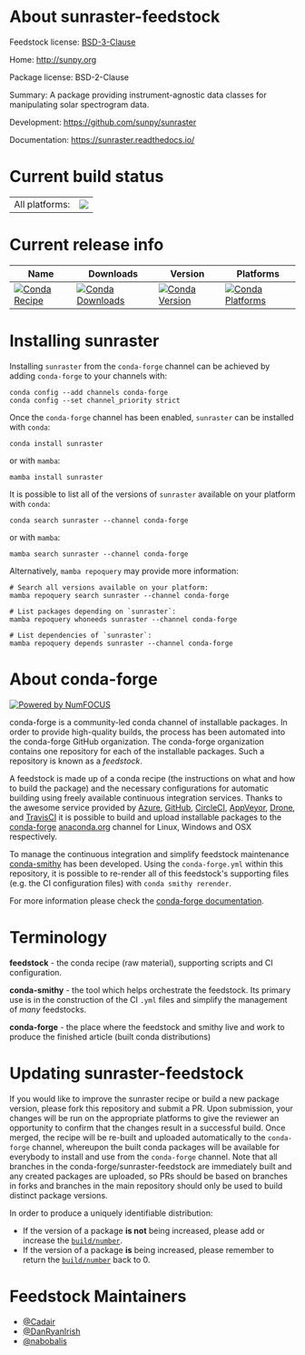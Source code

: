 About sunraster-feedstock
=========================

Feedstock license: [BSD-3-Clause](https://github.com/conda-forge/sunraster-feedstock/blob/main/LICENSE.txt)

Home: http://sunpy.org

Package license: BSD-2-Clause

Summary: A package providing instrument-agnostic data classes for manipulating solar spectrogram data.

Development: https://github.com/sunpy/sunraster

Documentation: https://sunraster.readthedocs.io/

Current build status
====================


<table><tr><td>All platforms:</td>
    <td>
      <a href="https://dev.azure.com/conda-forge/feedstock-builds/_build/latest?definitionId=9547&branchName=main">
        <img src="https://dev.azure.com/conda-forge/feedstock-builds/_apis/build/status/sunraster-feedstock?branchName=main">
      </a>
    </td>
  </tr>
</table>

Current release info
====================

| Name | Downloads | Version | Platforms |
| --- | --- | --- | --- |
| [![Conda Recipe](https://img.shields.io/badge/recipe-sunraster-green.svg)](https://anaconda.org/conda-forge/sunraster) | [![Conda Downloads](https://img.shields.io/conda/dn/conda-forge/sunraster.svg)](https://anaconda.org/conda-forge/sunraster) | [![Conda Version](https://img.shields.io/conda/vn/conda-forge/sunraster.svg)](https://anaconda.org/conda-forge/sunraster) | [![Conda Platforms](https://img.shields.io/conda/pn/conda-forge/sunraster.svg)](https://anaconda.org/conda-forge/sunraster) |

Installing sunraster
====================

Installing `sunraster` from the `conda-forge` channel can be achieved by adding `conda-forge` to your channels with:

```
conda config --add channels conda-forge
conda config --set channel_priority strict
```

Once the `conda-forge` channel has been enabled, `sunraster` can be installed with `conda`:

```
conda install sunraster
```

or with `mamba`:

```
mamba install sunraster
```

It is possible to list all of the versions of `sunraster` available on your platform with `conda`:

```
conda search sunraster --channel conda-forge
```

or with `mamba`:

```
mamba search sunraster --channel conda-forge
```

Alternatively, `mamba repoquery` may provide more information:

```
# Search all versions available on your platform:
mamba repoquery search sunraster --channel conda-forge

# List packages depending on `sunraster`:
mamba repoquery whoneeds sunraster --channel conda-forge

# List dependencies of `sunraster`:
mamba repoquery depends sunraster --channel conda-forge
```


About conda-forge
=================

[![Powered by
NumFOCUS](https://img.shields.io/badge/powered%20by-NumFOCUS-orange.svg?style=flat&colorA=E1523D&colorB=007D8A)](https://numfocus.org)

conda-forge is a community-led conda channel of installable packages.
In order to provide high-quality builds, the process has been automated into the
conda-forge GitHub organization. The conda-forge organization contains one repository
for each of the installable packages. Such a repository is known as a *feedstock*.

A feedstock is made up of a conda recipe (the instructions on what and how to build
the package) and the necessary configurations for automatic building using freely
available continuous integration services. Thanks to the awesome service provided by
[Azure](https://azure.microsoft.com/en-us/services/devops/), [GitHub](https://github.com/),
[CircleCI](https://circleci.com/), [AppVeyor](https://www.appveyor.com/),
[Drone](https://cloud.drone.io/welcome), and [TravisCI](https://travis-ci.com/)
it is possible to build and upload installable packages to the
[conda-forge](https://anaconda.org/conda-forge) [anaconda.org](https://anaconda.org/)
channel for Linux, Windows and OSX respectively.

To manage the continuous integration and simplify feedstock maintenance
[conda-smithy](https://github.com/conda-forge/conda-smithy) has been developed.
Using the ``conda-forge.yml`` within this repository, it is possible to re-render all of
this feedstock's supporting files (e.g. the CI configuration files) with ``conda smithy rerender``.

For more information please check the [conda-forge documentation](https://conda-forge.org/docs/).

Terminology
===========

**feedstock** - the conda recipe (raw material), supporting scripts and CI configuration.

**conda-smithy** - the tool which helps orchestrate the feedstock.
                   Its primary use is in the construction of the CI ``.yml`` files
                   and simplify the management of *many* feedstocks.

**conda-forge** - the place where the feedstock and smithy live and work to
                  produce the finished article (built conda distributions)


Updating sunraster-feedstock
============================

If you would like to improve the sunraster recipe or build a new
package version, please fork this repository and submit a PR. Upon submission,
your changes will be run on the appropriate platforms to give the reviewer an
opportunity to confirm that the changes result in a successful build. Once
merged, the recipe will be re-built and uploaded automatically to the
`conda-forge` channel, whereupon the built conda packages will be available for
everybody to install and use from the `conda-forge` channel.
Note that all branches in the conda-forge/sunraster-feedstock are
immediately built and any created packages are uploaded, so PRs should be based
on branches in forks and branches in the main repository should only be used to
build distinct package versions.

In order to produce a uniquely identifiable distribution:
 * If the version of a package **is not** being increased, please add or increase
   the [``build/number``](https://docs.conda.io/projects/conda-build/en/latest/resources/define-metadata.html#build-number-and-string).
 * If the version of a package **is** being increased, please remember to return
   the [``build/number``](https://docs.conda.io/projects/conda-build/en/latest/resources/define-metadata.html#build-number-and-string)
   back to 0.

Feedstock Maintainers
=====================

* [@Cadair](https://github.com/Cadair/)
* [@DanRyanIrish](https://github.com/DanRyanIrish/)
* [@nabobalis](https://github.com/nabobalis/)

